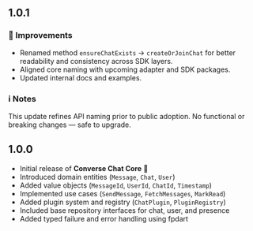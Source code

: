 ## 1.0.1

### 🧹 Improvements
- Renamed method `ensureChatExists` → `createOrJoinChat` for better readability and consistency across SDK layers.
- Aligned core naming with upcoming adapter and SDK packages.
- Updated internal docs and examples.

### ℹ️ Notes
This update refines API naming prior to public adoption.
No functional or breaking changes — safe to upgrade.


## 1.0.0

- Initial release of **Converse Chat Core** 🎉
- Introduced domain entities (`Message`, `Chat`, `User`)
- Added value objects (`MessageId`, `UserId`, `ChatId`, `Timestamp`)
- Implemented use cases (`SendMessage`, `FetchMessages`, `MarkRead`)
- Added plugin system and registry (`ChatPlugin`, `PluginRegistry`)
- Included base repository interfaces for chat, user, and presence
- Added typed failure and error handling using fpdart
